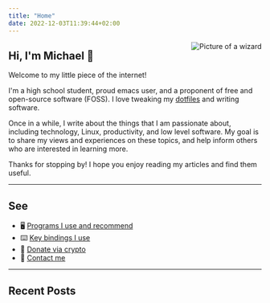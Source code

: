 ```yaml
---
title: "Home"
date: 2022-12-03T11:39:44+02:00
---
```


<img
align="right"
id="partywizard"
src="/images/partywizard.gif"
alt="Picture of a wizard">

## Hi, I'm Michael 👋

Welcome to my little piece of the internet!

I'm a high school student, proud emacs user, and a proponent of free and open-source software (FOSS). I love tweaking my [dotfiles](https://github.com/michaelneuper/dotfiles) and writing software.

Once in a while, I write about the things that I am passionate about, including technology, Linux, productivity, and low level software.
My goal is to share my views and experiences on these topics, and help inform others who are interested in learning more.

Thanks for stopping by! I hope you enjoy reading my articles and find them useful.

---

## See

- 🖥️ [Programs I use and recommend](/software/)
- ⌨️ [Key bindings I use](/keybindings/)
- 🎁 [Donate via crypto](/donate/)
- 📧 [Contact me](/contact/)

---

## Recent Posts

